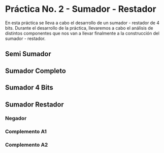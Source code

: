 # Práctica No. 2 - Sumador - Restador

En esta práctica se lleva a cabo el desarrollo de un sumador - restador de 4 bits. Durante el desarrollo de la práctica, llevaremos a cabo el análisis de distintos componentes que nos van a llevar finalmente a la construcción del sumador - restador.

## Semi Sumador

## Sumador Completo

## Sumador 4 Bits

## Sumador Restador

### Negador

### Complemento A1

### Complemento A2

